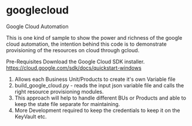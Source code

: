 # googlecloud
Google Cloud Automation

This is one kind of sample to show the power and richness of the google cloud automation, the intention behind this code is to demonstrate
provisioning of the resources on cloud through gcloud.

Pre-Requisites 
Download the Google Cloud SDK installer.
    https://cloud.google.com/sdk/docs/quickstart-windows

1. Allows each Business Unit/Products to create it's own Variable file
2. build_google_cloud.py - reads the input json variable file and calls the right resource provisioning modules.
3. This approach will help to handle different BUs or Products and able to keep the state file separate for maintaining.
4. More Development required to keep the credentials to keep it on the KeyVault etc.
